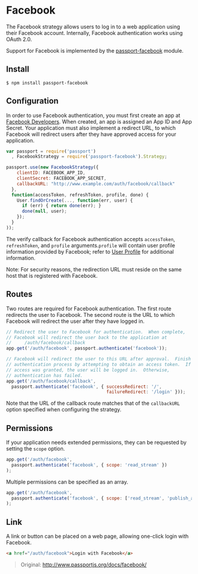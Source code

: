 # Facebook

The Facebook strategy allows users to log in to a web application using their Facebook account. Internally, Facebook authentication works using OAuth 2.0.

Support for Facebook is implemented by the [passport-facebook](https://github.com/jaredhanson/passport-facebook) module.

## Install

```shell
$ npm install passport-facebook
```

## Configuration

In order to use Facebook authentication, you must first create an app at [Facebook Developers](https://developers.facebook.com/). When created, an app is assigned an App ID and App Secret. Your application must also implement a redirect URL, to which Facebook will redirect users after they have approved access for your application.

```javascript
var passport = require('passport')
  , FacebookStrategy = require('passport-facebook').Strategy;

passport.use(new FacebookStrategy({
    clientID: FACEBOOK_APP_ID,
    clientSecret: FACEBOOK_APP_SECRET,
    callbackURL: "http://www.example.com/auth/facebook/callback"
  },
  function(accessToken, refreshToken, profile, done) {
    User.findOrCreate(..., function(err, user) {
      if (err) { return done(err); }
      done(null, user);
    });
  }
));
```

The verify callback for Facebook authentication accepts `accessToken`, `refreshToken`, and `profile` arguments.`profile` will contain user profile information provided by Facebook; refer to [User Profile](http://www.passportjs.org/guide/profile/) for additional information.

Note: For security reasons, the redirection URL must reside on the same host that is registered with Facebook.

## Routes

Two routes are required for Facebook authentication. The first route redirects the user to Facebook. The second route is the URL to which Facebook will redirect the user after they have logged in.

```javascript
// Redirect the user to Facebook for authentication.  When complete,
// Facebook will redirect the user back to the application at
//     /auth/facebook/callback
app.get('/auth/facebook', passport.authenticate('facebook'));

// Facebook will redirect the user to this URL after approval.  Finish the
// authentication process by attempting to obtain an access token.  If
// access was granted, the user will be logged in.  Otherwise,
// authentication has failed.
app.get('/auth/facebook/callback',
  passport.authenticate('facebook', { successRedirect: '/',
                                      failureRedirect: '/login' }));
```

Note that the URL of the callback route matches that of the `callbackURL` option specified when configuring the strategy.

## Permissions

If your application needs extended permissions, they can be requested by setting the `scope` option.

```javascript
app.get('/auth/facebook',
  passport.authenticate('facebook', { scope: 'read_stream' })
);
```

Multiple permissions can be specified as an array.

```javascript
app.get('/auth/facebook',
  passport.authenticate('facebook', { scope: ['read_stream', 'publish_actions'] })
);
```

## Link

A link or button can be placed on a web page, allowing one-click login with Facebook.

```html
<a href="/auth/facebook">Login with Facebook</a>
```

> Original: http://www.passportjs.org/docs/facebook/